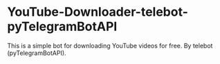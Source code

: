 # YouTube-Downloader-telebot-pyTelegramBotAPI
This is a simple bot for downloading YouTube videos for free. By telebot (pyTelegramBotAPI).
